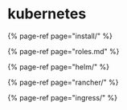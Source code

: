 # kubernetes

{% page-ref page="install/" %}

{% page-ref page="roles.md" %}

{% page-ref page="helm/" %}

{% page-ref page="rancher/" %}

{% page-ref page="ingress/" %}



